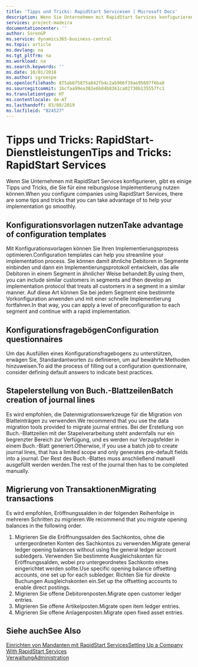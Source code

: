 ```yaml
---
title: 'Tipps und Tricks: RapidStart Servicesen | Microsoft Docs'
description: Wenn Sie Unternehmen mit RapidStart Services konfigurieren, gibt es einige Tipps und Tricks, die Sie für eine reibungslose Implementierung nutzen können.
services: project-madeira
documentationcenter: ''
author: SorenGP
ms.service: dynamics365-business-central
ms.topic: article
ms.devlang: na
ms.tgt_pltfrm: na
ms.workload: na
ms.search.keywords: ''
ms.date: 10/01/2018
ms.author: sgroespe
ms.openlocfilehash: 875ab6f5875a842fb4c2ab906f39ae95607f6ba8
ms.sourcegitcommit: 1bcfaa99ea302e6b84b8361ca02730b135557fc1
ms.translationtype: HT
ms.contentlocale: de-AT
ms.lasthandoff: 03/08/2019
ms.locfileid: "824527"
---
```

# <a name="tips-and-tricks-rapidstart-services"></a><span data-ttu-id="d083c-103">Tipps und Tricks: RapidStart-Dienstleistungen</span><span class="sxs-lookup"><span data-stu-id="d083c-103">Tips and Tricks: RapidStart Services</span></span>
<span data-ttu-id="d083c-104">Wenn Sie Unternehmen mit RapidStart Services konfigurieren, gibt es einige Tipps und Tricks, die Sie für eine reibungslose Implementierung nutzen können.</span><span class="sxs-lookup"><span data-stu-id="d083c-104">When you configure companies using RapidStart Services, there are some tips and tricks that you can take advantage of to help your implementation go smoothly.</span></span>  

## <a name="take-advantage-of-configuration-templates"></a><span data-ttu-id="d083c-105">Konfigurationsvorlagen nutzen</span><span class="sxs-lookup"><span data-stu-id="d083c-105">Take advantage of configuration templates</span></span>  
<span data-ttu-id="d083c-106">Mit Konfigurationsvorlagen können Sie Ihren Implementierungsprozess optimieren.</span><span class="sxs-lookup"><span data-stu-id="d083c-106">Configuration templates can help you streamline your implementation process.</span></span> <span data-ttu-id="d083c-107">Sie können damit ähnliche Debitoren in Segmente einbinden und dann ein Implementierungsprotokoll entwickeln, das alle Debitoren in einem Segment in ähnlicher Weise behandelt.</span><span class="sxs-lookup"><span data-stu-id="d083c-107">By using them, you can include similar customers in segments and then develop an implementation protocol that treats all customers in a segment in a similar manner.</span></span> <span data-ttu-id="d083c-108">Auf diese Art können Sie bei jedem Segment eine bestimmte Vorkonfiguration anwenden und mit einer schnelle Implementierung fortfahren.</span><span class="sxs-lookup"><span data-stu-id="d083c-108">In that way, you can apply a level of preconfiguration to each segment and continue with a rapid implementation.</span></span>  

## <a name="configuration-questionnaires"></a><span data-ttu-id="d083c-109">Konfigurationsfragebögen</span><span class="sxs-lookup"><span data-stu-id="d083c-109">Configuration questionnaires</span></span>  
<span data-ttu-id="d083c-110">Um das Ausfüllen eines Konfigurationsfragebogens zu unterstützen, erwägen Sie, Standardantworten zu definieren, um auf bewährte Methoden hinzuweisen.</span><span class="sxs-lookup"><span data-stu-id="d083c-110">To aid the process of filling out a configuration questionnaire, consider defining default answers to indicate best practices.</span></span>  

## <a name="batch-creation-of-journal-lines"></a><span data-ttu-id="d083c-111">Stapelerstellung von Buch.-Blattzeilen</span><span class="sxs-lookup"><span data-stu-id="d083c-111">Batch creation of journal lines</span></span>  
<span data-ttu-id="d083c-112">Es wird empfohlen, die Datenmigrationswerkzeuge für die Migration von Blatteinträgen zu verwenden.</span><span class="sxs-lookup"><span data-stu-id="d083c-112">We recommend that you use the data migration tools provided to migrate journal entries.</span></span> <span data-ttu-id="d083c-113">Bei der Erstellung von Buch.-Blattzeilen mit der Stapelverarbeitung steht andernfalls nur ein begrenzter Bereich zur Verfügung, und es werden nur Verzugsfelder in einem Buch.-Blatt generiert.</span><span class="sxs-lookup"><span data-stu-id="d083c-113">Otherwise, if you use a batch job to create journal lines, that has a limited scope and only generates pre-default fields into a journal.</span></span> <span data-ttu-id="d083c-114">Der Rest des Buch.-Blattes muss anschließend manuell ausgefüllt werden werden.</span><span class="sxs-lookup"><span data-stu-id="d083c-114">The rest of the journal then has to be completed manually.</span></span>  

## <a name="migrating-transactions"></a><span data-ttu-id="d083c-115">Migrierung von Transaktionen</span><span class="sxs-lookup"><span data-stu-id="d083c-115">Migrating transactions</span></span>  
<span data-ttu-id="d083c-116">Es wird empfohlen, Eröffnungssalden in der folgenden Reihenfolge in mehreren Schritten zu migrieren.</span><span class="sxs-lookup"><span data-stu-id="d083c-116">We recommend that you migrate opening balances in the following order.</span></span>  

1.  <span data-ttu-id="d083c-117">Migrieren Sie die Eröffnungssalden des Sachkontos, ohne die untergeordneten Konten des Sachkontos zu verwenden.</span><span class="sxs-lookup"><span data-stu-id="d083c-117">Migrate general ledger opening balances without using the general ledger account subledgers.</span></span> <span data-ttu-id="d083c-118">Verwenden Sie bestimmte Ausgleichskonten für Eröffnungssalden, wobei pro untergeordnetes Sachkonto eines eingerichtet werden sollte.</span><span class="sxs-lookup"><span data-stu-id="d083c-118">Use specific opening balance offsetting accounts, one set up for each subledger.</span></span> <span data-ttu-id="d083c-119">Richten Sie für direkte Buchungen Ausgleichskonten ein.</span><span class="sxs-lookup"><span data-stu-id="d083c-119">Set up the offsetting accounts to enable direct postings.</span></span>  
2.  <span data-ttu-id="d083c-120">Migrieren Sie offene Debitorenposten.</span><span class="sxs-lookup"><span data-stu-id="d083c-120">Migrate open customer ledger entries.</span></span>  
3.  <span data-ttu-id="d083c-121">Migrieren Sie offene Artikelposten.</span><span class="sxs-lookup"><span data-stu-id="d083c-121">Migrate open item ledger entries.</span></span>  
4.  <span data-ttu-id="d083c-122">Migrieren Sie offene Anlagenposten.</span><span class="sxs-lookup"><span data-stu-id="d083c-122">Migrate open fixed asset entries.</span></span>  

## <a name="see-also"></a><span data-ttu-id="d083c-123">Siehe auch</span><span class="sxs-lookup"><span data-stu-id="d083c-123">See Also</span></span>  
[<span data-ttu-id="d083c-124">Einrichten von Mandanten mit RapidStart Services</span><span class="sxs-lookup"><span data-stu-id="d083c-124">Setting Up a Company With RapidStart Services</span></span>](admin-set-up-a-company-with-rapidstart.md)  
[<span data-ttu-id="d083c-125">Verwaltung</span><span class="sxs-lookup"><span data-stu-id="d083c-125">Administration</span></span>](admin-setup-and-administration.md)

